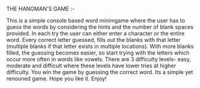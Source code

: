 THE HANGMAN'S GAME :-

This is a simple console based word minimgame where the user has to guess the words by considering the hints and the number of blank spaces provided.
In each try the user can either enter a character or the entire word. Every correct letter guessed, fills out the blanks with that letter (multiple 
blanks if that letter exists in multiple locations). With more blanks filled, the guessing becomes easier, so start trying with the letters which occur
more often in words like vowels. There are 3 difficulty levels- easy, moderate and difficult where these levels have lower tries at higher difficulty.
You win the game by guessing the correct word. Its a simple yet renouned game. Hope you like it. Enjoy!
